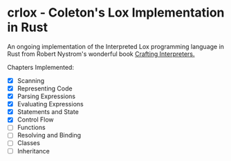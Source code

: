 # crlox - Coleton's Lox Implementation in Rust
An ongoing implementation of the Interpreted Lox programming language in Rust from Robert Nystrom's wonderful book [Crafting Interpreters.](https://craftinginterpreters.com/)

Chapters Implemented:
- [X] Scanning
- [X] Representing Code
- [X] Parsing Expressions
- [X] Evaluating Expressions
- [X] Statements and State
- [X] Control Flow
- [ ] Functions
- [ ] Resolving and Binding
- [ ] Classes
- [ ] Inheritance